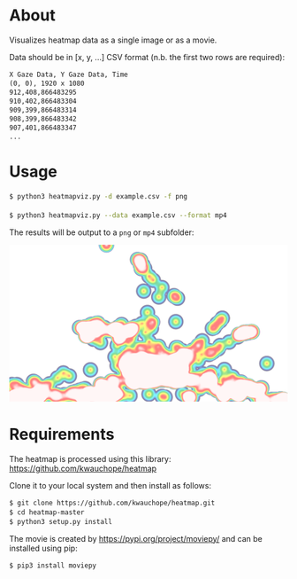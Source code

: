 # About
Visualizes heatmap data as a single image or as a movie.

Data should be in [x, y, ...] CSV format (n.b. the first two rows are required):

```csv
X Gaze Data, Y Gaze Data, Time
(0, 0), 1920 x 1080
912,408,866483295
910,402,866483304
909,399,866483314
908,399,866483342
907,401,866483347
...
```

# Usage

```bash
$ python3 heatmapviz.py -d example.csv -f png

$ python3 heatmapviz.py --data example.csv --format mp4
```

The results will be output to a `png` or `mp4` subfolder:

![alt text](/example.png)

# Requirements
The heatmap is processed using this library: https://github.com/kwauchope/heatmap

Clone it to your local system and then install as follows:

```bash
$ git clone https://github.com/kwauchope/heatmap.git
$ cd heatmap-master
$ python3 setup.py install
```

The movie is created by https://pypi.org/project/moviepy/ and can be installed using pip:

```bash
$ pip3 install moviepy
```
